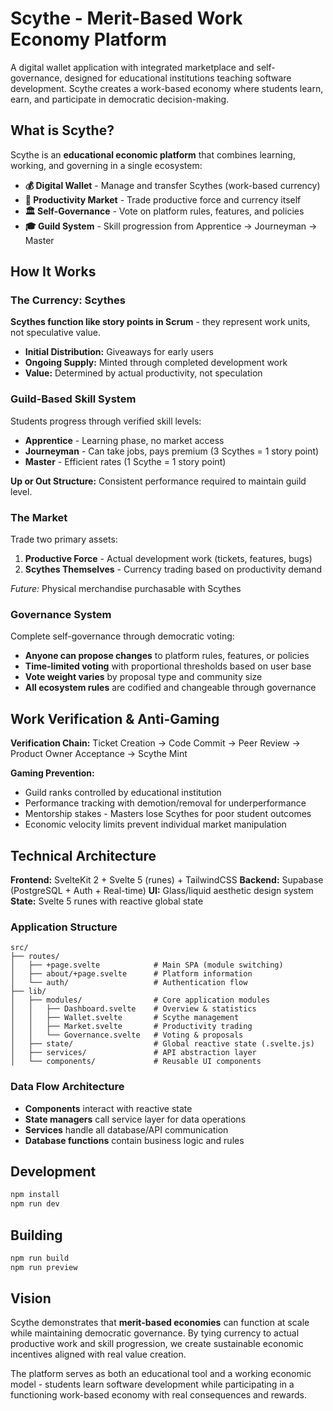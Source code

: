 # Scythe - Merit-Based Work Economy Platform

A digital wallet application with integrated marketplace and self-governance, designed for educational institutions teaching software development. Scythe creates a work-based economy where students learn, earn, and participate in democratic decision-making.

## What is Scythe?

Scythe is an **educational economic platform** that combines learning, working, and governing in a single ecosystem:

- **💰 Digital Wallet** - Manage and transfer Scythes (work-based currency)
- **🛒 Productivity Market** - Trade productive force and currency itself  
- **🏛️ Self-Governance** - Vote on platform rules, features, and policies
- **🎓 Guild System** - Skill progression from Apprentice → Journeyman → Master

## How It Works

### The Currency: Scythes
**Scythes function like story points in Scrum** - they represent work units, not speculative value.

- **Initial Distribution:** Giveaways for early users
- **Ongoing Supply:** Minted through completed development work
- **Value:** Determined by actual productivity, not speculation

### Guild-Based Skill System
Students progress through verified skill levels:

- **Apprentice** - Learning phase, no market access
- **Journeyman** - Can take jobs, pays premium (3 Scythes = 1 story point)
- **Master** - Efficient rates (1 Scythe = 1 story point)

**Up or Out Structure:** Consistent performance required to maintain guild level.

### The Market
Trade two primary assets:

1. **Productive Force** - Actual development work (tickets, features, bugs)
2. **Scythes Themselves** - Currency trading based on productivity demand

*Future:* Physical merchandise purchasable with Scythes

### Governance System
Complete self-governance through democratic voting:

- **Anyone can propose changes** to platform rules, features, or policies
- **Time-limited voting** with proportional thresholds based on user base
- **Vote weight varies** by proposal type and community size
- **All ecosystem rules** are codified and changeable through governance

## Work Verification & Anti-Gaming

**Verification Chain:** Ticket Creation → Code Commit → Peer Review → Product Owner Acceptance → Scythe Mint

**Gaming Prevention:**
- Guild ranks controlled by educational institution
- Performance tracking with demotion/removal for underperformance  
- Mentorship stakes - Masters lose Scythes for poor student outcomes
- Economic velocity limits prevent individual market manipulation

## Technical Architecture

**Frontend:** SvelteKit 2 + Svelte 5 (runes) + TailwindCSS
**Backend:** Supabase (PostgreSQL + Auth + Real-time)
**UI:** Glass/liquid aesthetic design system
**State:** Svelte 5 runes with reactive global state

### Application Structure
```
src/
├── routes/
│   ├── +page.svelte            # Main SPA (module switching)
│   ├── about/+page.svelte      # Platform information
│   └── auth/                   # Authentication flow
├── lib/
│   ├── modules/                # Core application modules
│   │   ├── Dashboard.svelte    # Overview & statistics
│   │   ├── Wallet.svelte       # Scythe management
│   │   ├── Market.svelte       # Productivity trading
│   │   └── Governance.svelte   # Voting & proposals
│   ├── state/                  # Global reactive state (.svelte.js)
│   ├── services/               # API abstraction layer
│   └── components/             # Reusable UI components
```

### Data Flow Architecture
- **Components** interact with reactive state
- **State managers** call service layer for data operations
- **Services** handle all database/API communication
- **Database functions** contain business logic and rules

## Development

```sh
npm install
npm run dev
```

## Building

```sh
npm run build
npm run preview
```

## Vision

Scythe demonstrates that **merit-based economies** can function at scale while maintaining democratic governance. By tying currency to actual productive work and skill progression, we create sustainable economic incentives aligned with real value creation.

The platform serves as both an educational tool and a working economic model - students learn software development while participating in a functioning work-based economy with real consequences and rewards.
